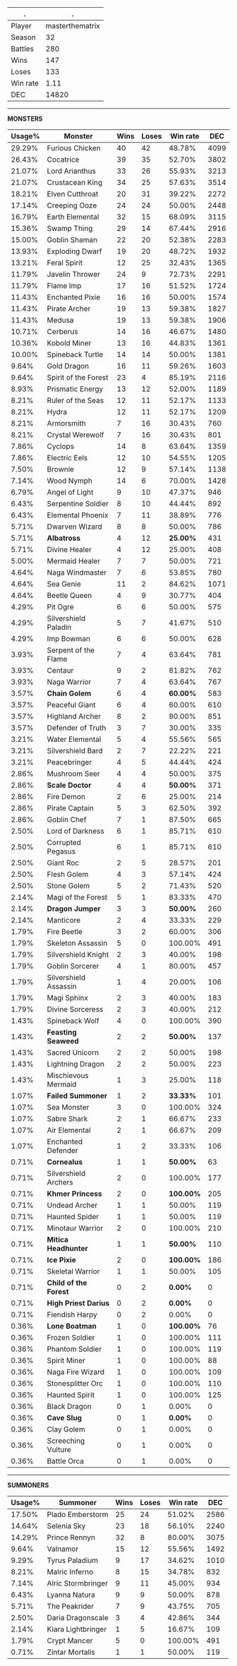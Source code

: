 .|.
|-|-
Player|masterthematrix
Season|32
Battles|280
Wins|147
Loses|133
Win rate|1.11
DEC|14820

---
**MONSTERS**

Usage%|Monster|Wins|Loses|Win rate|DEC|
-|-|-|-|-|-|
29.29%|Furious Chicken|40|42|48.78%|4099|
26.43%|Cocatrice|39|35|52.70%|3802|
21.07%|Lord Arianthus|33|26|55.93%|3213|
21.07%|Crustacean King|34|25|57.63%|3514|
18.21%|Elven Cutthroat|20|31|39.22%|2272|
17.14%|Creeping Ooze|24|24|50.00%|2448|
16.79%|Earth Elemental|32|15|68.09%|3115|
15.36%|Swamp Thing|29|14|67.44%|2916|
15.00%|Goblin Shaman|22|20|52.38%|2283|
13.93%|Exploding Dwarf|19|20|48.72%|1932|
13.21%|Feral Spirit|12|25|32.43%|1365|
11.79%|Javelin Thrower|24|9|72.73%|2291|
11.79%|Flame Imp|17|16|51.52%|1724|
11.43%|Enchanted Pixie|16|16|50.00%|1574|
11.43%|Pirate Archer|19|13|59.38%|1827|
11.43%|Medusa|19|13|59.38%|1906|
10.71%|Cerberus|14|16|46.67%|1480|
10.36%|Kobold Miner|13|16|44.83%|1361|
10.00%|Spineback Turtle|14|14|50.00%|1381|
9.64%|Gold Dragon|16|11|59.26%|1603|
9.64%|Spirit of the Forest|23|4|85.19%|2116|
8.93%|Prismatic Energy|13|12|52.00%|1189|
8.21%|Ruler of the Seas|12|11|52.17%|1133|
8.21%|Hydra|12|11|52.17%|1209|
8.21%|Armorsmith|7|16|30.43%|760|
8.21%|Crystal Werewolf|7|16|30.43%|801|
7.86%|Cyclops|14|8|63.64%|1359|
7.86%|Electric Eels|12|10|54.55%|1205|
7.50%|Brownie|12|9|57.14%|1138|
7.14%|Wood Nymph|14|6|70.00%|1428|
6.79%|Angel of Light|9|10|47.37%|946|
6.43%|Serpentine Soldier|8|10|44.44%|892|
6.43%|Elemental Phoenix|7|11|38.89%|776|
5.71%|Dwarven Wizard|8|8|50.00%|786|
5.71%|**Albatross**|4|12|**25.00%**|431|
5.71%|Divine Healer|4|12|25.00%|408|
5.00%|Mermaid Healer|7|7|50.00%|721|
4.64%|Naga Windmaster|7|6|53.85%|780|
4.64%|Sea Genie|11|2|84.62%|1071|
4.64%|Beetle Queen|4|9|30.77%|404|
4.29%|Pit Ogre|6|6|50.00%|575|
4.29%|Silvershield Paladin|5|7|41.67%|510|
4.29%|Imp Bowman|6|6|50.00%|628|
3.93%|Serpent of the Flame|7|4|63.64%|781|
3.93%|Centaur|9|2|81.82%|762|
3.93%|Naga Warrior|7|4|63.64%|767|
3.57%|**Chain Golem**|6|4|**60.00%**|583|
3.57%|Peaceful Giant|6|4|60.00%|610|
3.57%|Highland Archer|8|2|80.00%|851|
3.57%|Defender of Truth|3|7|30.00%|335|
3.21%|Water Elemental|5|4|55.56%|565|
3.21%|Silvershield Bard|2|7|22.22%|221|
3.21%|Peacebringer|4|5|44.44%|424|
2.86%|Mushroom Seer|4|4|50.00%|375|
2.86%|**Scale Doctor**|4|4|**50.00%**|371|
2.86%|Fire Demon|2|6|25.00%|214|
2.86%|Pirate Captain|5|3|62.50%|392|
2.86%|Goblin Chef|7|1|87.50%|665|
2.50%|Lord of Darkness|6|1|85.71%|610|
2.50%|Corrupted Pegasus|6|1|85.71%|610|
2.50%|Giant Roc|2|5|28.57%|201|
2.50%|Flesh Golem|4|3|57.14%|424|
2.50%|Stone Golem|5|2|71.43%|520|
2.14%|Magi of the Forest|5|1|83.33%|470|
2.14%|**Dragon Jumper**|3|3|**50.00%**|260|
2.14%|Manticore|2|4|33.33%|229|
1.79%|Fire Beetle|3|2|60.00%|306|
1.79%|Skeleton Assassin|5|0|100.00%|491|
1.79%|Silvershield Knight|2|3|40.00%|198|
1.79%|Goblin Sorcerer|4|1|80.00%|457|
1.79%|Silvershield Assassin|1|4|20.00%|106|
1.79%|Magi Sphinx|2|3|40.00%|183|
1.79%|Divine Sorceress|2|3|40.00%|212|
1.43%|Spineback Wolf|4|0|100.00%|390|
1.43%|**Feasting Seaweed**|2|2|**50.00%**|137|
1.43%|Sacred Unicorn|2|2|50.00%|198|
1.43%|Lightning Dragon|2|2|50.00%|223|
1.43%|Mischievous Mermaid|1|3|25.00%|118|
1.07%|**Failed Summoner**|1|2|**33.33%**|101|
1.07%|Sea Monster|3|0|100.00%|324|
1.07%|Sabre Shark|2|1|66.67%|233|
1.07%|Air Elemental|2|1|66.67%|209|
1.07%|Enchanted Defender|1|2|33.33%|106|
0.71%|**Cornealus**|1|1|**50.00%**|63|
0.71%|Silvershield Archers|2|0|100.00%|177|
0.71%|**Khmer Princess**|2|0|**100.00%**|205|
0.71%|Undead Archer|1|1|50.00%|119|
0.71%|Haunted Spider|1|1|50.00%|119|
0.71%|Minotaur Warrior|2|0|100.00%|210|
0.71%|**Mitica Headhunter**|1|1|**50.00%**|110|
0.71%|**Ice Pixie**|2|0|**100.00%**|186|
0.71%|Skeletal Warrior|1|1|50.00%|105|
0.71%|**Child of the Forest**|0|2|**0.00%**|0|
0.71%|**High Priest Darius**|0|2|**0.00%**|0|
0.71%|Fiendish Harpy|0|2|0.00%|0|
0.36%|**Lone Boatman**|1|0|**100.00%**|76|
0.36%|Frozen Soldier|1|0|100.00%|111|
0.36%|Phantom Soldier|1|0|100.00%|119|
0.36%|Spirit Miner|1|0|100.00%|88|
0.36%|Naga Fire Wizard|1|0|100.00%|109|
0.36%|Stonesplitter Orc|1|0|100.00%|110|
0.36%|Haunted Spirit|1|0|100.00%|125|
0.36%|Black Dragon|0|1|0.00%|0|
0.36%|**Cave Slug**|0|1|**0.00%**|0|
0.36%|Clay Golem|0|1|0.00%|0|
0.36%|Screeching Vulture|0|1|0.00%|0|
0.36%|Battle Orca|0|1|0.00%|0|

---
**SUMMONERS**

Usage%|Summoner|Wins|Loses|Win rate|DEC|
-|-|-|-|-|-|
17.50%|Plado Emberstorm|25|24|51.02%|2586|
14.64%|Selenia Sky|23|18|56.10%|2240|
14.29%|Prince Rennyn|32|8|80.00%|3075|
9.64%|Valnamor|15|12|55.56%|1492|
9.29%|Tyrus Paladium|9|17|34.62%|1010|
8.21%|Malric Inferno|8|15|34.78%|832|
7.14%|Alric Stormbringer|9|11|45.00%|934|
6.43%|Lyanna Natura|9|9|50.00%|878|
5.71%|The Peakrider|7|9|43.75%|705|
2.50%|Daria Dragonscale|3|4|42.86%|344|
2.14%|Kiara Lightbringer|1|5|16.67%|109|
1.79%|Crypt Mancer|5|0|100.00%|491|
0.71%|Zintar Mortalis|1|1|50.00%|119|
